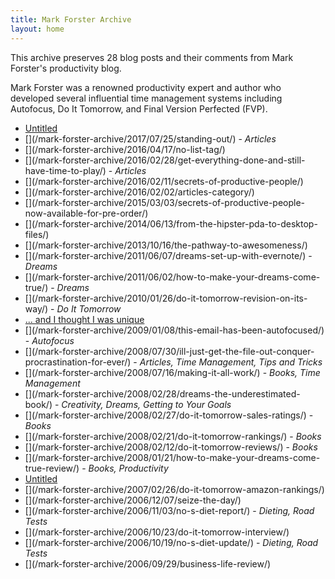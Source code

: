 ```yaml
---
title: Mark Forster Archive
layout: home
---
```


This archive preserves 28 blog posts and their comments from Mark Forster's productivity blog.

Mark Forster was a renowned productivity expert and author who developed several influential time management systems including Autofocus, Do It Tomorrow, and Final Version Perfected (FVP).

- [Untitled](/mark-forster-archive/2021/02/17/get-it-right-keep-it-right-progress-reports/)
- [\](/mark-forster-archive/2017/07/25/standing-out/) - *Articles*
- [\](/mark-forster-archive/2016/04/17/no-list-tag/)
- [\](/mark-forster-archive/2016/02/28/get-everything-done-and-still-have-time-to-play/) - *Articles*
- [\](/mark-forster-archive/2016/02/11/secrets-of-productive-people/)
- [\](/mark-forster-archive/2016/02/02/articles-category/)
- [\](/mark-forster-archive/2015/03/03/secrets-of-productive-people-now-available-for-pre-order/)
- [\](/mark-forster-archive/2014/06/13/from-the-hipster-pda-to-desktop-files/)
- [\](/mark-forster-archive/2013/10/16/the-pathway-to-awesomeness/)
- [\](/mark-forster-archive/2011/06/07/dreams-set-up-with-evernote/) - *Dreams*
- [\](/mark-forster-archive/2011/06/02/how-to-make-your-dreams-come-true/) - *Dreams*
- [\](/mark-forster-archive/2010/01/26/do-it-tomorrow-revision-on-its-way/) - *Do It Tomorrow*
- [... and I thought I was unique](/mark-forster-archive/2010/01/26/and-i-thought-i-was-unique/)
- [\](/mark-forster-archive/2009/01/08/this-email-has-been-autofocused/) - *Autofocus*
- [\](/mark-forster-archive/2008/07/30/ill-just-get-the-file-out-conquer-procrastination-for-ever/) - *Articles, Time Management, Tips and Tricks*
- [\](/mark-forster-archive/2008/07/16/making-it-all-work/) - *Books, Time Management*
- [\](/mark-forster-archive/2008/02/28/dreams-the-underestimated-book/) - *Creativity, Dreams, Getting to Your Goals*
- [\](/mark-forster-archive/2008/02/27/do-it-tomorrow-sales-ratings/) - *Books*
- [\](/mark-forster-archive/2008/02/21/do-it-tomorrow-rankings/) - *Books*
- [\](/mark-forster-archive/2008/02/12/do-it-tomorrow-reviews/) - *Books*
- [\](/mark-forster-archive/2008/01/21/how-to-make-your-dreams-come-true-review/) - *Books, Productivity*
- [Untitled](/mark-forster-archive/2007/05/09/who-am-i/)
- [\](/mark-forster-archive/2007/02/26/do-it-tomorrow-amazon-rankings/)
- [\](/mark-forster-archive/2006/12/07/seize-the-day/)
- [\](/mark-forster-archive/2006/11/03/no-s-diet-report/) - *Dieting, Road Tests*
- [\](/mark-forster-archive/2006/10/23/do-it-tomorrow-interview/)
- [\](/mark-forster-archive/2006/10/19/no-s-diet-update/) - *Dieting, Road Tests*
- [\](/mark-forster-archive/2006/09/29/business-life-review/)